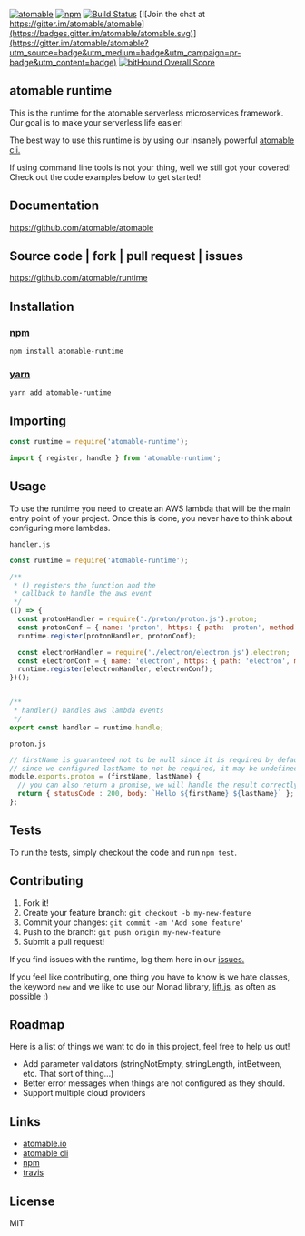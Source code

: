[![atomable](https://img.shields.io/badge/atomable.io--blue.svg)](http://atomable.io)
[![npm](https://img.shields.io/badge/npm-atomable-lightgrey.svg)](https://www.npmjs.com/package/atomable-runtime)
[![Build Status](https://travis-ci.org/atomable/runtime.svg?branch=master)](https://travis-ci.org/atomable/runtime)
[![Join the chat at https://gitter.im/atomable/atomable](https://badges.gitter.im/atomable/atomable.svg)](https://gitter.im/atomable/atomable?utm_source=badge&utm_medium=badge&utm_campaign=pr-badge&utm_content=badge)
[![bitHound Overall Score](https://www.bithound.io/github/atomable/runtime/badges/score.svg)](https://www.bithound.io/github/atomable/runtime)
## atomable runtime

This is the runtime for the atomable serverless microservices framework. Our goal is to make your serverless life easier!

The best way to use this runtime is by using our insanely powerful [atomable cli.](https://github.com/atomable/atomable)

If using command line tools is not your thing, well we still got your covered! Check out the code examples below to get started!

## Documentation
https://github.com/atomable/atomable

## Source code | fork | pull request | issues
https://github.com/atomable/runtime

## Installation

### [npm](https://www.npmjs.com/package/atomable-runtime)
```
npm install atomable-runtime
```
### [yarn](https://yarnpkg.com/)
```
yarn add atomable-runtime
```

## Importing

```javascript
const runtime = require('atomable-runtime');

import { register, handle } from 'atomable-runtime';
```

## Usage

To use the runtime you need to create an AWS lambda that will be the main entry point of your project. Once this is done, you never have to think about configuring more lambdas.

`handler.js`

```javascript
const runtime = require('atomable-runtime');

/**
 * () registers the function and the
 * callback to handle the aws event
 */
(() => {
  const protonHandler = require('./proton/proton.js').proton;
  const protonConf = { name: 'proton', https: { path: 'proton', method: 'get', parameters: [{ in: 'query', name: 'firstName' }, { in: 'query', name: 'lastName', required: false }] }};
  runtime.register(protonHandler, protonConf);

  const electronHandler = require('./electron/electron.js').electron;
  const electronConf = { name: 'electron', https: { path: 'electron', method: 'post', parameters: [{ in: 'body', name: '*' }, { in: 'headers', name: 'authorization' }] }};
  runtime.register(electronHandler, electronConf);
})();


/**
 * handler() handles aws lambda events
 */
export const handler = runtime.handle;
```

`proton.js`

```javascript
// firstName is guaranteed not to be null since it is required by default
// since we configured lastName to not be required, it may be undefined here
module.exports.proton = (firstName, lastName) {
  // you can also return a promise, we will handle the result correctly.
  return { statusCode : 200, body: `Hello ${firstName} ${lastName}` };
};
```

## Tests

To run the tests, simply checkout the code and run `npm test`.

## Contributing

1. Fork it!
2. Create your feature branch: `git checkout -b my-new-feature`
3. Commit your changes: `git commit -am 'Add some feature'`
4. Push to the branch: `git push origin my-new-feature`
5. Submit a pull request!

If you find issues with the runtime, log them here in our [issues.](https://github.com/atomable/runtime/issues)

If you feel like contributing, one thing you have to know is we hate classes, the keyword `new` and we like to use our Monad library, [lift.js](https://github.com/atomable/lift.js), as often as possible :)

## Roadmap

Here is a list of things we want to do in this project, feel free to help us out!
- Add parameter validators (stringNotEmpty, stringLength, intBetween, etc. That sort of thing...)
- Better error messages when things are not configured as they should.
- Support multiple cloud providers

## Links
- [atomable.io](http://atomable.io)
- [atomable cli](https://github.com/atomable/atomable)
- [npm](https://www.npmjs.com/package/atomable-runtime)
- [travis](https://travis-ci.org/atomable)

## License

MIT
